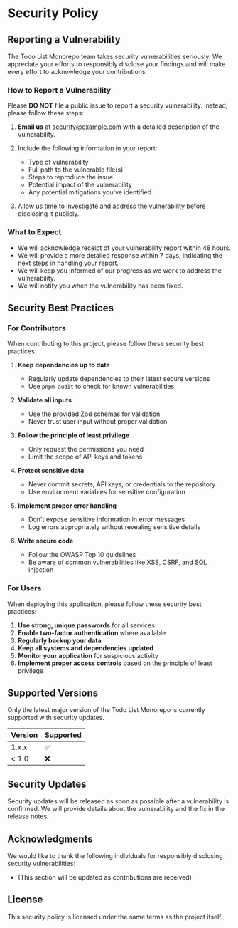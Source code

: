 # Security Policy

## Reporting a Vulnerability

The Todo List Monorepo team takes security vulnerabilities seriously. We appreciate your efforts to responsibly disclose your findings and will make every effort to acknowledge your contributions.

### How to Report a Vulnerability

Please **DO NOT** file a public issue to report a security vulnerability. Instead, please follow these steps:

1. **Email us** at security@example.com with a detailed description of the vulnerability.
2. Include the following information in your report:
   - Type of vulnerability
   - Full path to the vulnerable file(s)
   - Steps to reproduce the issue
   - Potential impact of the vulnerability
   - Any potential mitigations you've identified

3. Allow us time to investigate and address the vulnerability before disclosing it publicly.

### What to Expect

- We will acknowledge receipt of your vulnerability report within 48 hours.
- We will provide a more detailed response within 7 days, indicating the next steps in handling your report.
- We will keep you informed of our progress as we work to address the vulnerability.
- We will notify you when the vulnerability has been fixed.

## Security Best Practices

### For Contributors

When contributing to this project, please follow these security best practices:

1. **Keep dependencies up to date**
   - Regularly update dependencies to their latest secure versions
   - Use `pnpm audit` to check for known vulnerabilities

2. **Validate all inputs**
   - Use the provided Zod schemas for validation
   - Never trust user input without proper validation

3. **Follow the principle of least privilege**
   - Only request the permissions you need
   - Limit the scope of API keys and tokens

4. **Protect sensitive data**
   - Never commit secrets, API keys, or credentials to the repository
   - Use environment variables for sensitive configuration

5. **Implement proper error handling**
   - Don't expose sensitive information in error messages
   - Log errors appropriately without revealing sensitive details

6. **Write secure code**
   - Follow the OWASP Top 10 guidelines
   - Be aware of common vulnerabilities like XSS, CSRF, and SQL injection

### For Users

When deploying this application, please follow these security best practices:

1. **Use strong, unique passwords** for all services
2. **Enable two-factor authentication** where available
3. **Regularly backup your data**
4. **Keep all systems and dependencies updated**
5. **Monitor your application** for suspicious activity
6. **Implement proper access controls** based on the principle of least privilege

## Supported Versions

Only the latest major version of the Todo List Monorepo is currently supported with security updates.

| Version | Supported          |
| ------- | ------------------ |
| 1.x.x   | :white_check_mark: |
| < 1.0   | :x:                |

## Security Updates

Security updates will be released as soon as possible after a vulnerability is confirmed. We will provide details about the vulnerability and the fix in the release notes.

## Acknowledgments

We would like to thank the following individuals for responsibly disclosing security vulnerabilities:

- (This section will be updated as contributions are received)

## License

This security policy is licensed under the same terms as the project itself.
